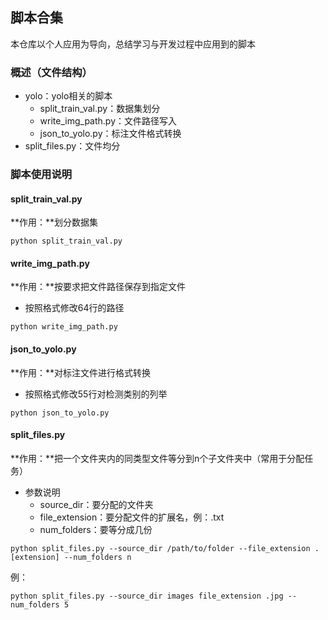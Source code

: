 ## 脚本合集

本仓库以个人应用为导向，总结学习与开发过程中应用到的脚本

### 概述（文件结构）

- yolo：yolo相关的脚本
  - split_train_val.py：数据集划分
  - write_img_path.py：文件路径写入
  - json_to_yolo.py：标注文件格式转换
- split_files.py：文件均分

### 脚本使用说明

#### split_train_val.py

**作用：**划分数据集

```
python split_train_val.py
```

#### write_img_path.py

**作用：**按要求把文件路径保存到指定文件

- 按照格式修改64行的路径

```
python write_img_path.py
```

#### json_to_yolo.py

**作用：**对标注文件进行格式转换

- 按照格式修改55行对检测类别的列举

```
python json_to_yolo.py
```

#### split_files.py

**作用：**把一个文件夹内的同类型文件等分到n个子文件夹中（常用于分配任务）

- 参数说明
  - source_dir：要分配的文件夹
  - file_extension：要分配文件的扩展名，例：.txt
  - num_folders：要等分成几份

```
python split_files.py --source_dir /path/to/folder --file_extension .[extension] --num_folders n
```

例：

```
python split_files.py --source_dir images file_extension .jpg --num_folders 5
```


